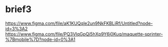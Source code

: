 # brief3
https://www.figma.com/file/aK1KUQqle2un9NkFKBLiRf/Untitled?node-id=3%3A2
https://www.figma.com/file/PQ3VlqGpQi5hXp9Y6j0Kuq/maquette-sprinter-%7Bmobile%7D?node-id=0%3A1
